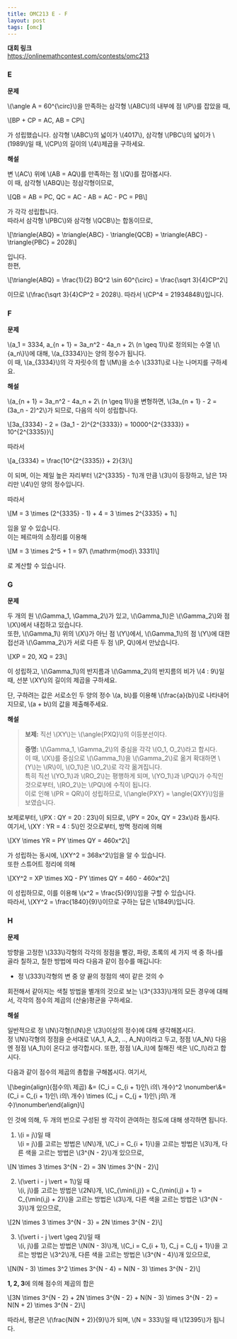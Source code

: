 ```yaml
---
title: OMC213 E - F
layout: post
tags: [omc]
---
```

**대회 링크**  
<https://onlinemathcontest.com/contests/omc213>

### E

**문제**

\\(\angle A = 60^{\circ}\\)을 만족하는 삼각형 \\(ABC\\)의 내부에 점 \\(P\\)를 잡았을 때,

\\[BP + CP = AC, AB = CP\\]

가 성립했습니다. 삼각형 \\(ABC\\)의 넓이가 \\(4017\\), 삼각형 \\(PBC\\)의 넓이가 \\(1989\\)일 때, \\(CP\\)의 길이의 \\(4\\)제곱을 구하세요.

**해설**

변 \\(AC\\) 위에 \\(AB = AQ\\)를 만족하는 점 \\(Q\\)를 잡아봅시다.  
이 때, 삼각형 \\(ABQ\\)는 정삼각형이므로,

\\[QB = AB = PC, QC = AC - AB = AC - PC = PB\\]

가 각각 성립합니다.  
따라서 삼각형 \\(PBC\\)와 삼각형 \\(QCB\\)는 합동이므로,

\\[\triangle{ABQ} = \triangle{ABC} - \triangle{QCB} = \triangle{ABC} - \triangle{PBC} = 2028\\]

입니다.  
한편,

\\[\triangle{ABQ} = \frac{1}{2} BQ^2 \sin 60^{\circ} = \frac{\sqrt 3}{4}CP^2\\]

이므로 \\(\frac{\sqrt 3}{4}CP^2 = 2028\\). 따라서 \\(CP^4 = 21934848\\)입니다.

### F

**문제**

\\(a_1 = 3334, a_{n + 1} = 3a_n^2 - 4a_n + 2\ (n \geq 1)\\)로 정의되는 수열 \\(\\{a_n\\}\\)에 대해, \\(a_{3334}\\)는 양의 정수가 됩니다.  
이 때, \\(a_{3334}\\)의 각 자릿수의 합 \\(M\\)을 소수 \\(3331\\)로 나눈 나머지를 구하세요.

**해설**

\\(a_{n + 1} = 3a_n^2 - 4a_n + 2\ (n \geq 1)\\)을 변형하면, \\(3a_{n + 1} - 2 = (3a_n - 2)^2\\)가 되므로, 다음의 식이 성립합니다.

\\[3a_{3334} - 2 = (3a_1 - 2)^{2^{3333}} = 10000^{2^{3333}} = 10^{2^{3335}}\\]

따라서

\\[a_{3334} = \frac{10^{2^{3335}} + 2}{3}\\]

이 되며, 이는 제일 높은 자리부터 \\(2^{3335} - 1\\)개 만큼 \\(3\\)이 등장하고, 남은 1자리만 \\(4\\)인 양의 정수입니다.

따라서

\\[M = 3 \times (2^{3335} - 1) + 4 = 3 \times 2^{3335} + 1\\]

임을 알 수 있습니다.  
이는 페르마의 소정리를 이용해

\\[M = 3 \times 2^5 + 1 = 97\ (\mathrm{mod}\ 3331)\\]

로 계산할 수 있습니다.

### G


**문제**

두 개의 원 \\(\Gamma_1, \Gamma_2\\)가 있고, \\(\Gamma_1\\)은 \\(\Gamma_2\\)와 점 \\(X\\)에서 내접하고 있습니다.  
또한, \\(\Gamma_1\\) 위의 \\(X\\)가 아닌 점 \\(Y\\)에서, \\(\Gamma_1\\)의 점 \\(Y\\)에 대한 접선과 \\(\Gamma_2\\)가 서로 다른 두 점 \\(P, Q\\)에서 만났습니다.

\\[XP = 20, XQ = 23\\]

이 성립하고, \\(\Gamma_1\\)의 반지름과 \\(\Gamma_2\\)의 반지름의 비가 \\(4 : 9\\)일 때, 선분 \\(XY\\)의 길이의 제곱을 구하세요.

단, 구하려는 값은 서로소인 두 양의 정수 \\(a, b\\)를 이용해 \\(\frac{a}{b}\\)로 나타내어지므로, \\(a + b\\)의 값을 제출해주세요.

**해설**

> **보제:** 직선 \\(XY\\)는 \\(\angle{PXQ}\\)의 이등분선이다.
>
> **증명:** \\(\Gamma_1, \Gamma_2\\)의 중심을 각각 \\(O_1, O_2\\)라고 합시다.  
> 이 때, \\(X\\)를 중심으로 \\(\Gamma_1\\)을 \\(\Gamma_2\\)로 옮겨 확대하면 \\(Y\\)는 \\(R\\)이, \\(O_1\\)은 \\(O_2\\)로 각각 옮겨집니다.  
> 특히 직선 \\(YO_1\\)과 \\(RO_2\\)는 평행하게 되며, \\(YO\_1\\)과 \\(PQ\\)가 수직인 것으로부터, \\(RO_2\\)는 \\(PQ\\)에 수직이 됩니다.  
> 이로 인해 \\(PR = QR\\)이 성립하므로, \\(\angle{PXY} = \angle{QXY}\\)임을 보였습니다.

보제로부터, \\(PX : QY = 20 : 23\\)이 되므로, \\(PY = 20x, QY = 23x\\)라 둡시다.  
여기서, \\(XY : YR = 4 : 5\\)인 것으로부터, 방멱 정리에 의해

\\[XY \times YR = PY \times QY = 460x^2\\]

가 성립하는 동시에, \\(XY^2 = 368x^2\\)임을 알 수 있습니다.  
또한 스튜어트 정리에 의해

\\[XY^2 = XP \times XQ - PY \times QY = 460 - 460x^2\\]

이 성립하므로, 이를 이용해 \\(x^2 = \frac{5}{9}\\)임을 구할 수 있습니다.  
따라서, \\(XY^2 = \frac{1840}{9}\\)이므로 구하는 답은 \\(1849\\)입니다.

### H

**문제**

방향을 고정한 \\(333\\)각형의 각각의 정점을 빨강, 파랑, 초록의 세 가지 색 중 하나를 골라 칠하고, 칠한 방법에 따라 다음과 같이 점수를 매깁니다:

- 정 \\(333\\)각형의 변 중 양 끝의 정점의 색이 같은 것의 수

회전해서 같아지는 색칠 방법을 별개의 것으로 보는 \\(3^{333}\\)개의 모든 경우에 대해서, 각각의 점수의 제곱의 (산술)평균을 구하세요.

**해설**

일반적으로 정 \\(N\\)각형(\\(N\\)은 \\(3\\)이상의 정수)에 대해 생각해봅시다.  
정 \\(N\\)각형의 정점을 순서대로 \\(A_1, A_2, .., A_N\\)이라고 두고, 정점 \\(A_N\\) 다음엔 정점 \\(A_1\\)이 온다고 생각합시다. 또한, 정점 \\(A_i\\)에 칠해진 색은 \\(C_I\\)라고 합시다.

다음과 같이 점수의 제곱의 총합을 구해봅시다. 여기서,

\\[\begin{align}(점수의\ 제곱) &= (C_i = C_{i + 1}인\ i의\ 개수)^2 \nonumber\\&= (C_i = C_{i + 1}인\ i의\ 개수) \times (C_j = C_{j + 1}인\ j의\ 개수)\nonumber\end{align}\\]

인 것에 의해, 두 개의 번으로 구성된 쌍 각각이 관여하는 정도에 대해 생각하면 됩니다.

1) \\(i = j\\)일 때  
\\(i = j\\)를 고르는 방법은 \\(N\\)개, \\(C_i = C_{i + 1}\\)을 고르는 방법은 \\(3\\)개, 다른 색을 고르는 방법은 \\(3^{N - 2}\\)개 있으므로,

\\[N \times 3 \times 3^{N - 2} = 3N \times 3^{N - 2}\\]

2) \\(\vert i - j \vert = 1\\)일 때  
\\(i, j\\)를 고르는 방법은 \\(2N\\)개, \\(C_{\min(i,j)} = C_{\min(i,j) + 1} = C_{\min(i,j) + 2}\\)을 고르는 방법은 \\(3\\)개, 다른 색을 고르는 방법은 \\(3^{N - 3}\\)개 있으므로,

\\[2N \times 3 \times 3^{N - 3} = 2N \times 3^{N - 2}\\]

3) \\(\vert i - j \vert \geq 2\\)일 때  
\\(i, j\\)를 고르는 방법은 \\(N(N - 3)\\)개, \\(C_i = C_{i + 1}, C_j = C_{j + 1}\\)을 고르는 방법은 \\(3^2\\)개, 다른 색을 고르는 방법은 \\(3^{N - 4}\\)개 있으므로,

\\[N(N - 3) \times 3^2 \times 3^{N - 4} = N(N - 3) \times 3^{N - 2}\\]


**1, 2, 3**에 의해 점수의 제곱의 합은

\\[3N \times 3^{N - 2} + 2N \times 3^{N - 2} + N(N - 3) \times 3^{N - 2} = N(N + 2) \times 3^{N - 2}\\]

따라서, 평균은 \\(\frac{N(N + 2)}{9}\\)가 되며, \\(N = 333\\)일 때 \\(12395\\)가 됩니다.